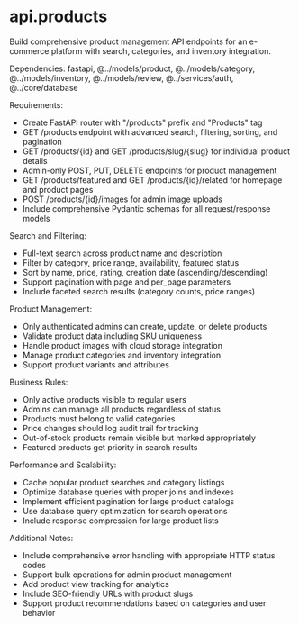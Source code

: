 # api.products

Build comprehensive product management API endpoints for an e-commerce platform with search, categories, and inventory integration.

Dependencies: fastapi, @../models/product, @../models/category, @../models/inventory, @../models/review, @../services/auth, @../core/database

Requirements:
- Create FastAPI router with "/products" prefix and "Products" tag
- GET /products endpoint with advanced search, filtering, sorting, and pagination
- GET /products/{id} and GET /products/slug/{slug} for individual product details
- Admin-only POST, PUT, DELETE endpoints for product management
- GET /products/featured and GET /products/{id}/related for homepage and product pages
- POST /products/{id}/images for admin image uploads
- Include comprehensive Pydantic schemas for all request/response models

Search and Filtering:
- Full-text search across product name and description
- Filter by category, price range, availability, featured status
- Sort by name, price, rating, creation date (ascending/descending)
- Support pagination with page and per_page parameters
- Include faceted search results (category counts, price ranges)

Product Management:
- Only authenticated admins can create, update, or delete products
- Validate product data including SKU uniqueness
- Handle product images with cloud storage integration
- Manage product categories and inventory integration
- Support product variants and attributes

Business Rules:
- Only active products visible to regular users
- Admins can manage all products regardless of status
- Products must belong to valid categories
- Price changes should log audit trail for tracking
- Out-of-stock products remain visible but marked appropriately
- Featured products get priority in search results

Performance and Scalability:
- Cache popular product searches and category listings
- Optimize database queries with proper joins and indexes
- Implement efficient pagination for large product catalogs
- Use database query optimization for search operations
- Include response compression for large product lists

Additional Notes:
- Include comprehensive error handling with appropriate HTTP status codes
- Support bulk operations for admin product management
- Add product view tracking for analytics
- Include SEO-friendly URLs with product slugs
- Support product recommendations based on categories and user behavior